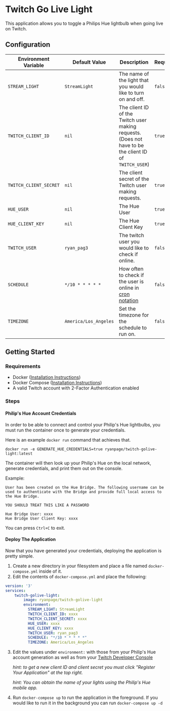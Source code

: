 # Twitch Go Live Light

This application allows you to toggle a Philips Hue lightbulb when going live on Twitch.

## Configuration

| Environment Variable | Default Value | Description | Required |
|----------------------|---------------|-------------|----------|
|`STREAM_LIGHT`| `StreamLight`| The name of the light that you would like to turn on and off. |`false`|
|`TWITCH_CLIENT_ID`|`nil`| The client ID of the Twitch user making requests. (Does not have to be the client ID of `TWITCH_USER`)|`true`|
|`TWITCH_CLIENT_SECRET`|`nil`| The client secret of the Twitch user making requests.|`true`|
|`HUE_USER`|`nil`| The Hue User|`true`|
|`HUE_CLIENT_KEY`|`nil`| The Hue Client Key|`true`|
|`TWITCH_USER`|`ryan_pag3`| The twitch user you would like to check if online. |`false`|
|`SCHEDULE`| `*/10 * * * * *`| How often to check if the user is online in [cron notation](https://crontab.guru/) |`false`|
|`TIMEZONE`| `America/Los_Angeles`| Set the timezone for the schedule to run on. |`false`|

## Getting Started

### Requirements

- Docker ([Installation Instructions](https://docs.docker.com/get-docker/))
- Docker Compose ([Installation Instructions](https://docs.docker.com/compose/install/))
- A valid Twitch account with 2-Factor Authentication enabled

### Steps

#### Philip's Hue Account Credentials

In order to be able to connect and control your Philip's Hue lightbulbs, you must run the container once to generate your credentials.

Here is an example `docker run` command that achieves that.

``` text
docker run -e GENERATE_HUE_CREDENTIALS=true ryanpage/twitch-golive-light:latest
```

The container will then look up your Philip's Hue on the local network, generate credentials, and print them out on the console.

Example:

``` text
User has been created on the Hue Bridge. The following username can be used to authenticate with the Bridge and provide full local access to the Hue Bridge. 

YOU SHOULD TREAT THIS LIKE A PASSWORD
    
Hue Bridge User: xxxx
Hue Bridge User Client Key: xxxx
```

You can press `Ctrl+C` to exit.

#### Deploy The Application

Now that you have generated your credentials, deploying the application is pretty simple. 

1. Create a new directory in your filesystem and place a file named `docker-compose.yml` inside of it.
2. Edit the contents of `docker-compose.yml` and place the following:

``` yaml
version: '3'
services:
    twitch-golive-light:
        image: ryanpage/twitch-golive-light
        environment:
          STREAM_LIGHT: StreamLight
          TWITCH_CLIENT_ID: xxxx
          TWITCH_CLIENT_SECRET: xxxx
          HUE_USER: xxxx
          HUE_CLIENT_KEY: xxxx
          TWITCH_USER: ryan_pag3
          SCHEDULE: "*/10 * * * * *"
          TIMEZONE: America/Los_Angeles
```

3. Edit the values under `environment:` with those from your Philip's Hue account generation as well as from your [Twitch Developer Console](https://dev.twitch.tv/console/apps)

    _hint: to get a new client ID and client secret you must click "Register Your Application" at the top right._

    _hint: You can obtain the name of your lights using the Philip's Hue mobile app._

4. Run `docker-compose up` to run the application in the foreground. If you would like to run it in the background you can run `docker-compose up -d`
